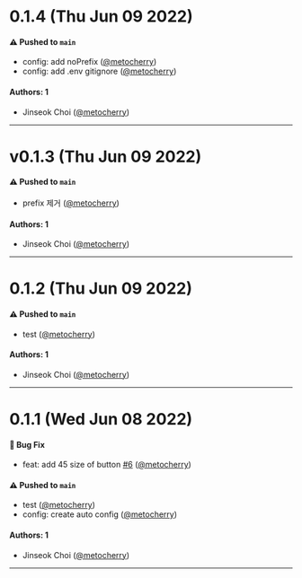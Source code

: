 # 0.1.4 (Thu Jun 09 2022)

#### ⚠️ Pushed to `main`

- config: add noPrefix ([@metocherry](https://github.com/metocherry))
- config: add .env gitignore ([@metocherry](https://github.com/metocherry))

#### Authors: 1

- Jinseok Choi ([@metocherry](https://github.com/metocherry))

---

# v0.1.3 (Thu Jun 09 2022)

#### ⚠️ Pushed to `main`

- prefix 제거 ([@metocherry](https://github.com/metocherry))

#### Authors: 1

- Jinseok Choi ([@metocherry](https://github.com/metocherry))

---

# 0.1.2 (Thu Jun 09 2022)

#### ⚠️ Pushed to `main`

- test ([@metocherry](https://github.com/metocherry))

#### Authors: 1

- Jinseok Choi ([@metocherry](https://github.com/metocherry))

---

# 0.1.1 (Wed Jun 08 2022)

#### 🐛 Bug Fix

- feat: add 45 size of button [#6](https://github.com/metocherry/joy-monorepo-service/pull/6) ([@metocherry](https://github.com/metocherry))

#### ⚠️ Pushed to `main`

- test ([@metocherry](https://github.com/metocherry))
- config: create auto config ([@metocherry](https://github.com/metocherry))

#### Authors: 1

- Jinseok Choi ([@metocherry](https://github.com/metocherry))

---

